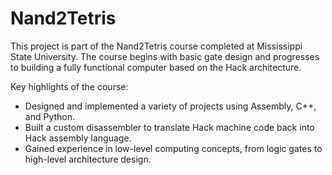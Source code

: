 # Nand2Tetris

This project is part of the Nand2Tetris course completed at Mississippi State University. The course begins with basic gate design and progresses to building a fully functional computer based on the Hack architecture.

Key highlights of the course:

- Designed and implemented a variety of projects using Assembly, C++, and Python.
- Built a custom disassembler to translate Hack machine code back into Hack assembly language.
- Gained experience in low-level computing concepts, from logic gates to high-level architecture design.
